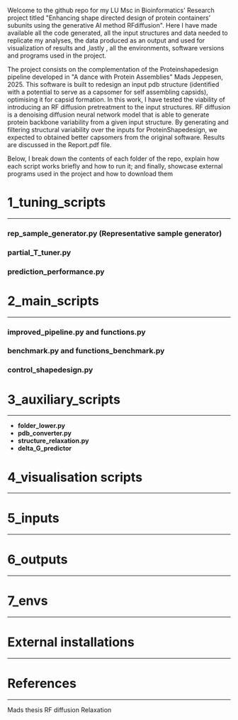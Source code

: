 Welcome to the github repo for my LU Msc in Bioinformatics' Research project titled "Enhancing shape directed design of protein containers’ subunits using the generative AI method RFdiffusion". Here I have made available all the code generated, all the input structures and data needed to replicate my analyses, the data produced as an output and used for visualization of results and ,lastly , all the environments, software versions and programs used in the project.

The project consists on the complementation of the Proteinshapedesign pipeline developed in "A dance with Protein Assemblies" Mads Jeppesen, 2025. This software is built to redesign an input pdb structure (identified with a potential to serve as a capsomer for self assembling capsids), optimising it for capsid formation. In this work, I have tested the viability of introducing an RF diffusion pretreatment to the input structures. RF diffusion is a denoising diffusion neural network model that is able to generate protein backbone variability from a given input structure. By generating and filtering structural variability over the inputs for ProteinShapedesign, we expected to obtained better capsomers from the original software. Results are discussed in the Report.pdf file.

Below, I break down the contents of each folder of the repo, explain how each script works briefly and how to run it; and finally, showcase external programs used in the project and how to download them
# 1_tuning_scripts
---

### rep_sample_generator.py (Representative sample generator)

### partial_T_tuner.py

### prediction_performance.py 

# 2_main_scripts 
---

### improved_pipeline.py and functions.py

### benchmark.py and functions_benchmark.py

### control_shapedesign.py 

# 3_auxiliary_scripts
---
- **folder_lower.py**
- **pdb_converter.py**
- **structure_relaxation.py**
- **delta_G_predictor**

# 4_visualisation scripts
---

# 5_inputs
---

# 6_outputs
---

# 7_envs
---

# External installations
---

# References
---
Mads thesis
RF diffusion
Relaxation
